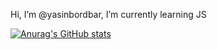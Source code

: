 Hi, I’m @yasinbordbar, I’m currently learning JS

[![Anurag's GitHub stats](https://github-readme-stats.vercel.app/api?username=yasinbordbar&count_private=true&show_icons=true&theme=nightowl)](https://github.com/anuraghazra/github-readme-stats)
